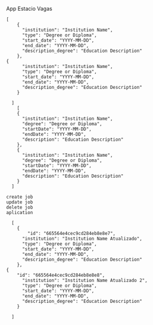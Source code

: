App Estacio Vagas

	[ 
		{
		  "institution": "Institution Name",
		  "type": "Degree or Diploma",
		  "start_date": "YYYY-MM-DD",
		  "end_date": "YYYY-MM-DD",
		  "description_degree": "Education Description"
		},
	{
		  "institution": "Institution Name",
		  "type": "Degree or Diploma",
		  "start_date": "YYYY-MM-DD",
		  "end_date": "YYYY-MM-DD",
		  "description_degree": "Education Description"
		}
		
	  ]
	  	[ 
		{
		  "institution": "Institution Name",
		  "degree": "Degree or Diploma",
		  "startDate": "YYYY-MM-DD",
		  "endDate": "YYYY-MM-DD",
		  "description": "Education Description"
		},
		{
		  "institution": "Institution Name",
		  "degree": "Degree or Diploma",
		  "startDate": "YYYY-MM-DD",
		  "endDate": "YYYY-MM-DD",
		  "description": "Education Description"
		}
	  ]

	create job
	update job
	delete job
	aplication

	  [ 
		{
			"id": "665564e4cec9cd284eb8e8e7",
		  "institution": "Institution Name Atualizado",
		  "type": "Degree or Diploma",
		  "start_date": "YYYY-MM-DD",
		  "end_date": "YYYY-MM-DD",
		  "description_degree": "Education Description"
		},
	{
		"id": "665564e4cec9cd284eb8e8e8",	
		  "institution": "Institution Name Atualizado 2",
		  "type": "Degree or Diploma",
		  "start_date": "YYYY-MM-DD",
		  "end_date": "YYYY-MM-DD",
		  "description_degree": "Education Description"
		}
		
	  ]
